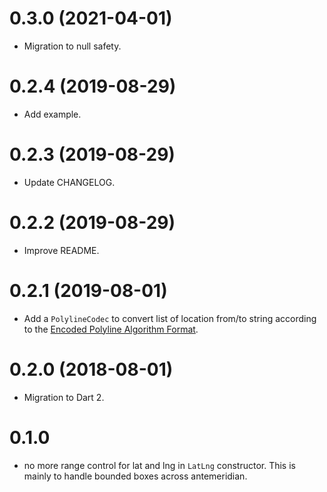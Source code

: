 # 0.3.0 (2021-04-01)

- Migration to null safety.

# 0.2.4 (2019-08-29)

- Add example.

# 0.2.3 (2019-08-29)

- Update CHANGELOG.

# 0.2.2 (2019-08-29)

- Improve README.

# 0.2.1 (2019-08-01)

- Add a `PolylineCodec` to convert list of location from/to string according to the [Encoded Polyline Algorithm Format](https://developers.google.com/maps/documentation/utilities/polylinealgorithm).

# 0.2.0 (2018-08-01)

- Migration to Dart 2.

# 0.1.0

- no more range control for lat and lng in `LatLng` constructor. This is mainly
to handle bounded boxes across antemeridian.

